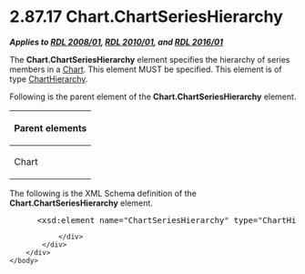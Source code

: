 <html dir="LTR" xmlns:mshelp="http://msdn.microsoft.com/mshelp" xmlns:ddue="http://ddue.schemas.microsoft.com/authoring/2003/5" xmlns:xlink="http://www.w3.org/1999/xlink" xmlns:tool="http://www.microsoft.com/tooltip">
    <head>
        <meta http-equiv="Content-Type" content="text/html; CHARSET=utf-8"></meta>
        <meta name="save" content="history"></meta>
        <title>2.87.17 Chart.ChartSeriesHierarchy</title>
        <xml>
            <mshelp:toctitle title="2.87.17 Chart.ChartSeriesHierarchy"></mshelp:toctitle>
            <mshelp:rltitle title="[MS-RDL]: Chart.ChartSeriesHierarchy"></mshelp:rltitle>
            <mshelp:keyword index="A" term="c428a933-47cf-43b3-a562-71ac84b5720f"></mshelp:keyword>
            <mshelp:attr name="DCSext.ContentType" value="open specification"></mshelp:attr>
            <mshelp:attr name="AssetID" value="c428a933-47cf-43b3-a562-71ac84b5720f"></mshelp:attr>
            <mshelp:attr name="TopicType" value="kbRef"></mshelp:attr>
            <mshelp:attr name="DCSext.Title" value="[MS-RDL]: Chart.ChartSeriesHierarchy" />
        </xml>
    </head>
    <body>
        <div id="header">
            <h1 class="heading">2.87.17 Chart.ChartSeriesHierarchy</h1>
        </div>
        <div id="mainSection">
            <div id="mainBody">
                <div id="allHistory" class="saveHistory"></div>
                <div id="sectionSection0" class="section" name="collapseableSection">
                    

<p><b><i>Applies to </i></b><a href="1e855f94-4617-47e4-b89e-0856c6cb420f.htm"><b><i>RDL 2008/01</i></b></a><b><i>,
</i></b><a href="3428e690-a348-4ec7-8a6a-8efb42d2cdee.htm"><b><i>RDL 2010/01</i></b></a><b><i>,
and </i></b><a href="52ce3983-2bfc-4e72-9359-42aaf5fe4509.htm"><b><i>RDL 2016/01</i></b></a></p>

<p>The <b>Chart.ChartSeriesHierarchy</b> element specifies the
hierarchy of series members in a <a href="b0ab5524-7eb2-47a7-a4d3-230f5c8c5526.htm">Chart</a>. This element MUST
be specified. This element is of type <a href="03ed70f6-1c3d-4563-b788-6b4816f819e7.htm">ChartHierarchy</a>. </p>

<p>Following is the parent element of the <b>Chart.ChartSeriesHierarchy</b>
element.</p>

<table>
 <thead>
  <tr>
   <th>
   <p>Parent elements</p>
   </th>
  </tr>
 </thead>
 <tr>
  <td>
  <p>Chart</p>
  </td>
 </tr>
</table>

<p>The following is the XML Schema definition of the <b>Chart.ChartSeriesHierarchy</b>
element.</p>

<dl>
<dd>
<div><pre> &lt;xsd:element name=&quot;ChartSeriesHierarchy&quot; type=&quot;ChartHierarchyType&quot; /&gt;
</pre></div>
</dd></dl>


                </div>
            </div>
        </div>
    </body>
</html>